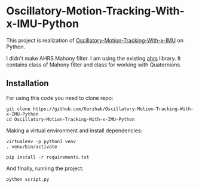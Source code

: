 # Oscillatory-Motion-Tracking-With-x-IMU-Python

This project is realization of [Oscillatory-Motion-Tracking-With-x-IMU](https://github.com/xioTechnologies/Oscillatory-Motion-Tracking-With-x-IMU) on Python.

I didn't make AHRS Mahony filter. I am using the existing [ahrs](https://github.com/Mayitzin/ahrs) library.
It contains class of Mahony filter and class for working with Quaternions.

## Installation

For using this code you need to clone repo:

```shell
git clone https://github.com/Korzhak/Oscillatory-Motion-Tracking-With-x-IMU-Python
cd Oscillatory-Motion-Tracking-With-x-IMU-Python
```

Making a virtual environment and install dependencies:

```shell
virtualenv -p python3 venv
. venv/bin/activate

pip install -r requirements.txt
```

And finally, running the project:

```shell
python script.py
```
